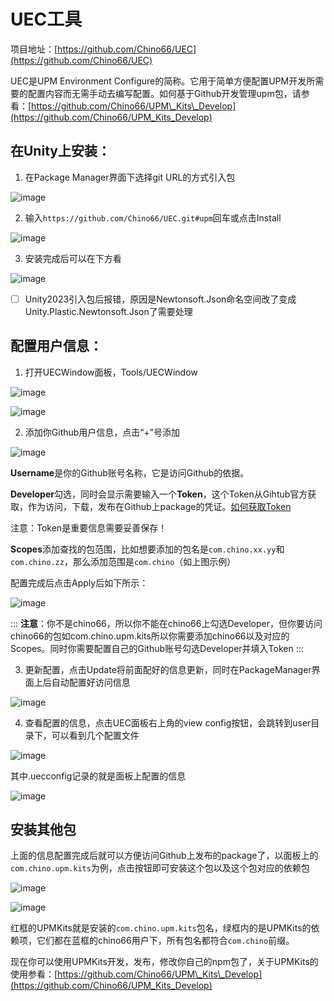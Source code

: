 # UEC工具

项目地址：[https://github.com/Chino66/UEC](https://github.com/Chino66/UEC)

UEC是UPM Environment Configure的简称。它用于简单方便配置UPM开发所需要的配置内容而无需手动去编写配置。如何基于Github开发管理upm包，请参看：[https://github.com/Chino66/UPM\_Kits\_Develop](https://github.com/Chino66/UPM_Kits_Develop)

## 在Unity上安装：

1.  在Package Manager界面下选择git URL的方式引入包

![image](https://alidocs.oss-cn-zhangjiakou.aliyuncs.com/res/eLbnj8y5do1NOaNY/img/d6ce1124-7804-4533-84b2-f32cb27253d9.png)

2.  输入`https://github.com/Chino66/UEC.git#upm`回车或点击Install

![image](https://alidocs.oss-cn-zhangjiakou.aliyuncs.com/res/eLbnj8y5do1NOaNY/img/7bd72dbe-f212-4234-84fe-04af5a92e7cc.png)

3.  安装完成后可以在下方看

![image](https://alidocs.oss-cn-zhangjiakou.aliyuncs.com/res/eLbnj8y5do1NOaNY/img/28611d37-96fe-4c84-9e93-a879dba9fd35.png)

*   [ ] Unity2023引入包后报错，原因是Newtonsoft.Json命名空间改了变成Unity.Plastic.Newtonsoft.Json了需要处理

## 配置用户信息：

1.  打开UECWindow面板，Tools/UECWindow

![image](https://alidocs.oss-cn-zhangjiakou.aliyuncs.com/res/eLbnj8y5do1NOaNY/img/21300ecd-a866-4489-9020-ac482b1c6640.png)

![image](https://alidocs.oss-cn-zhangjiakou.aliyuncs.com/res/eLbnj8y5do1NOaNY/img/f1a82bfc-c94d-49bc-b67c-8a0515aaf0d1.png)

2.  添加你Github用户信息，点击“+”号添加

![image](https://alidocs.oss-cn-zhangjiakou.aliyuncs.com/res/eLbnj8y5do1NOaNY/img/9f4dd377-a863-45d3-9c7f-d248971e70d8.png)

**Username**是你的Github账号名称，它是访问Github的依据。

**Developer**勾选，同时会显示需要输入一个**Token**，这个Token从Gihtub官方获取，作为访问，下载，发布在Github上package的凭证。[如何获取Token](https://docs.github.com/zh/authentication/keeping-your-account-and-data-secure/managing-your-personal-access-tokens)

注意：Token是重要信息需要妥善保存！

**Scopes**添加查找的包范围，比如想要添加的包名是`com.chino.xx.yy`和`com.chino.zz`，那么添加范围是`com.chino`（如上图示例）

配置完成后点击Apply后如下所示：

![image](https://alidocs.oss-cn-zhangjiakou.aliyuncs.com/res/eLbnj8y5do1NOaNY/img/df7d1680-25b7-4b4c-9017-9faa41c4ba42.png)

:::
**注意**：你不是chino66，所以你不能在chino66上勾选Developer，但你要访问chino66的包如com.chino.upm.kits所以你需要添加chino66以及对应的Scopes。同时你需要配置自己的Github账号勾选Developer并填入Token
:::

3.  更新配置，点击Update将前面配好的信息更新，同时在PackageManager界面上后自动配置好访问信息

![image](https://alidocs.oss-cn-zhangjiakou.aliyuncs.com/res/eLbnj8y5do1NOaNY/img/035ef58f-0b81-4b5a-b80d-28df6f2a2bd7.png)

4.  查看配置的信息，点击UEC面板右上角的view config按钮，会跳转到user目录下，可以看到几个配置文件

![image](https://alidocs.oss-cn-zhangjiakou.aliyuncs.com/res/eLbnj8y5do1NOaNY/img/1e469224-f968-420e-a10b-5effa32c350f.png)

其中.uecconfig记录的就是面板上配置的信息

![image](https://alidocs.oss-cn-zhangjiakou.aliyuncs.com/res/eLbnj8y5do1NOaNY/img/518df3bb-697b-49e0-a444-4273c91121f5.png)

## 安装其他包

上面的信息配置完成后就可以方便访问Github上发布的package了，以面板上的`com.chino.upm.kits`为例，点击按钮即可安装这个包以及这个包对应的依赖包

![image](https://alidocs.oss-cn-zhangjiakou.aliyuncs.com/res/eLbnj8y5do1NOaNY/img/2f6617f5-3d54-4e18-a1a6-858b3a1a1082.png)

![image](https://alidocs.oss-cn-zhangjiakou.aliyuncs.com/res/eLbnj8y5do1NOaNY/img/7d283137-51d6-4d43-b132-5d574e9360fd.png)

红框的UPMKits就是安装的`com.chino.upm.kits`包名，绿框内的是UPMKits的依赖项，它们都在蓝框的chino66用户下，所有包名都符合`com.chino`前缀。

现在你可以使用UPMKits开发，发布，修改你自己的npm包了，关于UPMKits的使用参看：[https://github.com/Chino66/UPM\_Kits\_Develop](https://github.com/Chino66/UPM_Kits_Develop)